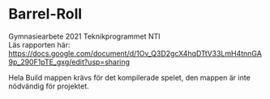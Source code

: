 # Barrel-Roll
Gymnasiearbete 2021 Teknikprogrammet NTI  
Läs rapporten här: https://docs.google.com/document/d/1Ov_Q3D2gcX4hqDTtV33LmH4tnnGA9p_290F1pTE_gxg/edit?usp=sharing

Hela Build mappen krävs för det kompilerade spelet, den mappen är inte nödvändig för projektet.
